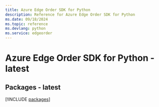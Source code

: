 ```yaml
---
title: Azure Edge Order SDK for Python
description: Reference for Azure Edge Order SDK for Python
ms.date: 09/18/2024
ms.topic: reference
ms.devlang: python
ms.service: edgeorder
---
```

# Azure Edge Order SDK for Python - latest
## Packages - latest
[!INCLUDE [packages](edge-order-index.md)]